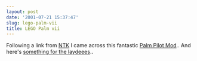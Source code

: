 ```yaml
---
layout: post
date: '2001-07-21 15:37:47'
slug: lego-palm-vii
title: LEGO Palm vii
---
```


Following a link from [NTK](http://www.ntk.net/) I came across this fantastic [Palm Pilot Mod](http://www.beanos.com/~tsoutij/legopalm.php)..
And here's [something for the laydeees](http://spdcc.com/~fj/phkl/)..